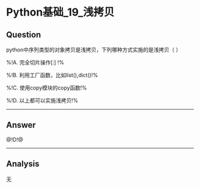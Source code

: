 # Python基础_19_浅拷贝


## Question
python中序列类型的对象拷贝是浅拷贝，下列哪种方式实施的是浅拷贝（ ）

%!A. 完全切片操作[:] !%

%!B. 利用工厂函数，比如list(),dict()!%

%!C. 使用copy模块的copy函数!%

%!D. 以上都可以实施浅拷贝!%

----

## Answer
@!D!@

----

## Analysis

无
